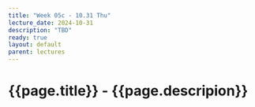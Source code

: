 ```yaml
---
title: "Week 05c - 10.31 Thu"
lecture_date: 2024-10-31
description: "TBD"
ready: true
layout: default
parent: lectures
---
```


# {{page.title}} - {{page.descripion}}